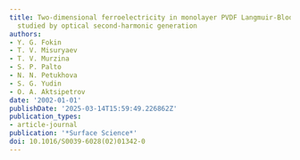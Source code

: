 ```yaml
---
title: Two-dimensional ferroelectricity in monolayer PVDF Langmuir-Blodgett films
  studied by optical second-harmonic generation
authors:
- Y. G. Fokin
- T. V. Misuryaev
- T. V. Murzina
- S. P. Palto
- N. N. Petukhova
- S. G. Yudin
- O. A. Aktsipetrov
date: '2002-01-01'
publishDate: '2025-03-14T15:59:49.226862Z'
publication_types:
- article-journal
publication: '*Surface Science*'
doi: 10.1016/S0039-6028(02)01342-0
---
```

